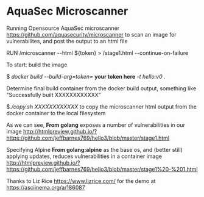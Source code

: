 # AquaSec Microscanner
Running Opensource AquaSec microscanner https://github.com/aquasecurity/microscanner to scan an image for vulnerabilites, and post the output to an html file

RUN /microscanner --html ${token} > /stage1.html --continue-on-failure

To start: build the image

$ *docker build --build-arg=token=* **your token here** *-t hello:v0 .*

Determine final build container from the docker build output, something like "Successfully built XXXXXXXXXXXX"

$*./copy.sh XXXXXXXXXXXX* to copy the microscanner html output from the docker container to the local filesystem

As we can see, **From golang** exposes a number of vulnerabilities in our image <http://htmlpreview.github.io/?https://github.com/jeffbarnes769/hello3/blob/master/stage1.html> 

Specifying Alpine **From golang:alpine** as the base os, and (better still) applying updates, reduces vulnerabilities in a container image
http://htmlpreview.github.io/?https://github.com/jeffbarnes769/hello3/blob/master/stage1%20-%201.html

Thanks to Liz Rice <https://www.lizrice.com/> for the demo at https://asciinema.org/a/186087
